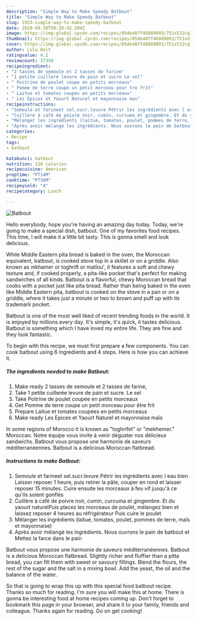 ```yaml
---
description: "Simple Way to Make Speedy Batbout"
title: "Simple Way to Make Speedy Batbout"
slug: 1933-simple-way-to-make-speedy-batbout
date: 2020-08-20T09:29:42.294Z
image: https://img-global.cpcdn.com/recipes/05de407f46089093/751x532cq70/batbout-photo-principale-de-la-recette.jpg
thumbnail: https://img-global.cpcdn.com/recipes/05de407f46089093/751x532cq70/batbout-photo-principale-de-la-recette.jpg
cover: https://img-global.cpcdn.com/recipes/05de407f46089093/751x532cq70/batbout-photo-principale-de-la-recette.jpg
author: Lula Holt
ratingvalue: 4.1
reviewcount: 37350
recipeingredient:
- "2 tasses de semoule et 2 tasses de farine"
- "1 petite cuillere levure de pain et sucre Le sel"
- " Poitrine de poulet coupe en petits morceaux"
- " Pomme de terre coupe un petit morceau pour tre frit"
- " Laitue et tomates coupes en petits morceaux"
- " Les Epices et Yaourt Naturel et mayonnaise mas"
recipeinstructions:
- "Semoule et farineet sel.sucr.levure Pétrir les ingrédients avec l eau bien Laisser reposer 1 heure, puis retirer la pâte, couper en rond et laisser reposer 15 minutes. Cuire ensuite les morceaux à feu vif jusqu&#39;à ce qu&#39;ils soient gonflés"
- "Cuillère à café de poivre noir, cumin, curcuma et gingembre. Et du yaourt naturelPuis placez les morceaux de poulet, mélangez bien et laissez reposer 4 heures au réfrigérateur Puis cuire le poulet"
- "Mélanger les ingrédients (laitue, tomates, poulet, pommes de terre, maïs et mayonnaise)"
- "Après avoir mélangé les ingrédients. Nous ouvrons le pain de batbout et Mettez la farce dans le pain"
categories:
- Recipe
tags:
- batbout

katakunci: batbout 
nutrition: 128 calories
recipecuisine: American
preptime: "PT14M"
cooktime: "PT36M"
recipeyield: "4"
recipecategory: Lunch

---
```



![Batbout](https://img-global.cpcdn.com/recipes/05de407f46089093/751x532cq70/batbout-photo-principale-de-la-recette.jpg)

Hello everybody, hope you're having an amazing day today. Today, we're going to make a special dish, batbout. One of my favorites food recipes. This time, I will make it a little bit tasty. This is gonna smell and look delicious.

While Middle Eastern pita bread is baked in the oven, the Moroccan equivalent, batbout, is cooked stove top in a skillet or on a griddle. Also known as mkhamer or toghrift or matlou&#39;, it features a soft and chewy texture and, if cooked properly, a pita-like pocket that&#39;s perfect for making sandwiches of all kinds. Batbout is a flavorful, chewy Moroccan bread that cooks with a pocket just like pita bread. Rather than being baked in the oven like Middle Eastern pita, batbout is cooked on the stove in a pan or on a griddle, where it takes just a minute or two to brown and puff up with its trademark pocket.

Batbout is one of the most well liked of recent trending foods in the world. It is enjoyed by millions every day. It's simple, it's quick, it tastes delicious. Batbout is something which I have loved my entire life. They are fine and they look fantastic.


To begin with this recipe, we must first prepare a few components. You can cook batbout using 6 ingredients and 4 steps. Here is how you can achieve it.

<!--inarticleads1-->

##### The ingredients needed to make Batbout:

1. Make ready 2 tasses de semoule et 2 tasses de farine,
1. Take 1 petite cuillerée levure de pain et sucre. Le sel
1. Take  Poitrine de poulet coupée en petits morceaux
1. Get  Pomme de terre coupe un petit morceau pour être frit
1. Prepare  Laitue et tomates coupées en petits morceaux
1. Make ready  Les Epices et Yaourt Naturel et mayonnaise maïs


In some regions of Morocco it is known as &#34;toghrifet&#34; or &#34;mekhemer.&#34; Moroccan. Notre équipe vous invite à venir déguster nos délicieux sandwichs. Batbout vous propose une harmonie de saveurs méditerranéennes. Batbout is a delicious Moroccan flatbread. 

<!--inarticleads2-->

##### Instructions to make Batbout:

1. Semoule et farineet sel.sucr.levure Pétrir les ingrédients avec l eau bien Laisser reposer 1 heure, puis retirer la pâte, couper en rond et laisser reposer 15 minutes. Cuire ensuite les morceaux à feu vif jusqu&#39;à ce qu&#39;ils soient gonflés
1. Cuillère à café de poivre noir, cumin, curcuma et gingembre. Et du yaourt naturelPuis placez les morceaux de poulet, mélangez bien et laissez reposer 4 heures au réfrigérateur Puis cuire le poulet
1. Mélanger les ingrédients (laitue, tomates, poulet, pommes de terre, maïs et mayonnaise)
1. Après avoir mélangé les ingrédients. Nous ouvrons le pain de batbout et Mettez la farce dans le pain


Batbout vous propose une harmonie de saveurs méditerranéennes. Batbout is a delicious Moroccan flatbread. Slightly richer and fluffier than a pitta bread, you can fill them with sweet or savoury fillings. Blend the flours, the rest of the sugar and the salt in a mixing bowl. Add the yeast, the oil and the balance of the water. 

So that is going to wrap this up with this special food batbout recipe. Thanks so much for reading. I'm sure you will make this at home. There is gonna be interesting food at home recipes coming up. Don't forget to bookmark this page in your browser, and share it to your family, friends and colleague. Thanks again for reading. Go on get cooking!
